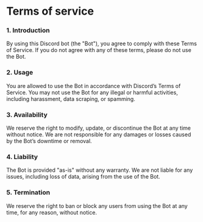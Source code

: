 # Terms of service

### 1. Introduction
By using this Discord bot (the "Bot"), you agree to comply with these Terms of Service. If you do not agree with any of these terms, please do not use the Bot.

### 2. Usage
You are allowed to use the Bot in accordance with Discord’s Terms of Service. You may not use the Bot for any illegal or harmful activities, including harassment, data scraping, or spamming.

### 3. Availability
We reserve the right to modify, update, or discontinue the Bot at any time without notice. We are not responsible for any damages or losses caused by the Bot’s downtime or removal.

### 4. Liability
The Bot is provided "as-is" without any warranty. We are not liable for any issues, including loss of data, arising from the use of the Bot.

### 5. Termination
We reserve the right to ban or block any users from using the Bot at any time, for any reason, without notice.
